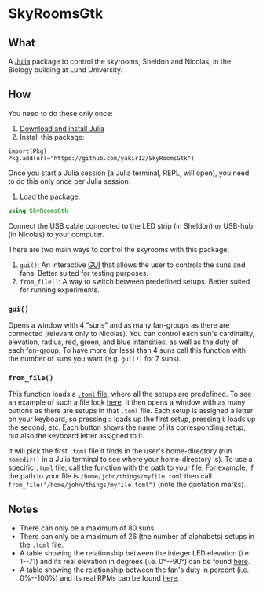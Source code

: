 # SkyRoomsGtk

## What

A [Julia](https://julialang.org/) package to control the skyrooms, Sheldon and Nicolas, in the Biology building at Lund University.

## How

You need to do these only once:
1. [Download and install Julia](https://julialang.org/downloads/)
2. Install this package:
```
import(Pkg)
Pkg.add(url="https://github.com/yakir12/SkyRoomsGtk")
```

Once you start a Julia session (a Julia terminal, REPL, will open), you need to do this only once per Julia session:
1. Load the package:
```julia
using SkyRoomsGtk
```
Connect the USB cable connected to the LED strip (in Sheldon) or USB-hub (in Nicolas) to your computer.

There are two main ways to control the skyrooms with this package:
1. `gui()`: An interactive [GUI](https://en.wikipedia.org/wiki/Graphical_user_interface) that allows the user to controls the suns and fans. Better suited for testing purposes. 
2. `from_file()`: A way to switch between predefined setups. Better suited for running experiments.

### `gui()`
Opens a window with 4 "suns" and as many fan-groups as there are connected (relevant only to Nicolas). You can control each sun's cardinality, elevation, radius, red, green, and blue intensities, as well as the duty of each fan-group. To have more (or less) than 4 suns call this function with the number of suns you want (e.g. `gui(7)` for 7 suns). 

### `from_file()`
This function loads a [`.toml` file](https://toml.io/en/), where all the setups are predefined. To see an example of such a file look [here](examples/example.toml). It then opens a window with as many buttons as there are setups in that `.toml` file. Each setup is assigned a letter on your keyboard, so pressing `a` loads up the first setup, pressing `b` loads up the second, etc. Each button shows the name of its corresponding setup, but also the keyboard letter assigned to it. 

It will pick the first `.toml` file it finds in the user's home-directory (run `homedir()` in a Julia terminal to see where your home-directory is). To use a specific `.toml` file, call the function with the path to your file. For example, if the path to your file is `/home/john/things/myfile.toml` then call `from_file("/home/john/things/myfile.toml")` (note the quotation marks). 

## Notes
- There can only be a maximum of 80 suns.
- There can only be a maximum of 26 (the number of alphabets) setups in the `.toml` file.
- A table showing the relationship between the integer LED elevation (i.e. 1--71) and its real elevation in degrees (i.e. 0°--90°) can be found [here](mk_tbls/elevations.md).
- A table showing the relationship between the fan's duty in percent (i.e. 0%--100%) and its real RPMs can be found [here](mk_tbls/rpms.md).

